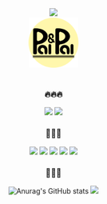 <div align="center">
<!-- header -->
 

<img src="https://capsule-render.vercel.app/api?type=venom&height=300&color=gradient&text=GoGyoonGa&fontColor=ffffff&fontSize=60&textBg=false" />

<div align="center">
<img src="palnpal_logo.png" style="width:100px;"/>
</div>

  <br>
  <h3> 🔥🔥🔥</h3>
    <img src="https://img.shields.io/badge/-PalNPal-critical?style=flat&logoColor=white"/>
    <img src="https://img.shields.io/badge/-Blender-critical?style=flat&logoColor=white"/>
    <h3> 💫💫💫</h3>
  <img src="https://img.shields.io/badge/Unity-f8bbd0?style=flat-square&logo=java&logoColor=white"/>
    <img src="https://img.shields.io/badge/Java-f8bbd0?style=flat-square&logo=java&logoColor=white"/>
    <img src="https://img.shields.io/badge/JavaScript-f8bbd0?style=flat&logo=JavaScript&logoColor=white"/>
    <img src="https://img.shields.io/badge/Dart-9cf?style=flat&logo=dart&logoColor=white"/>
    <img src="https://img.shields.io/badge/Flutter-9cf?style=flat&logo=flutter&logoColor=white"/>
  
  <br>
</div>
<div align="center"; float: right;>
  <h3> 💎💎💎 </h3>
  
  ![Anurag's GitHub stats](https://github-readme-stats.vercel.app/api?username=gogyoonga&show_icons=true&theme=buefy)
  <img src="https://github-readme-stats.vercel.app/api/top-langs/?username=gogyoonga&exclude_repo=dkssud8150.github.io&layout=compact&theme=buefy" />
</div>


